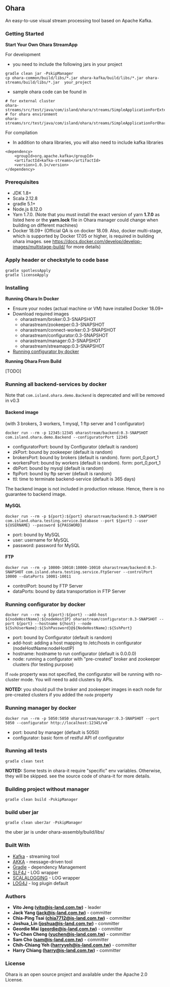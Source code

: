 ## Ohara

An easy-to-use visual stream processing tool based on Apache Kafka.

### Getting Started

**Start Your Own Ohara StreamApp**

For development
* you need to include the following jars in your project
```
gradle clean jar -PskipManager
cp ohara-common/build/libs/*.jar ohara-kafka/build/libs/*.jar ohara-streams/build/libs/*.jar  your_project
```
* sample ohara code can be found in
```
# for external cluster
ohara-streams/src/test/java/com/island/ohara/streams/SimpleApplicationForExternalEnv.java
# for ohara environment
ohara-streams/src/test/java/com/island/ohara/streams/SimpleApplicationForOharaEnv.java
```

For compilation
* In addition to ohara libraries, you will also need to include kafka libraries
```
<dependency>
    <groupId>org.apache.kafka</groupId>
    <artifactId>kafka-streams</artifactId>
    <version>1.0.1</version>
</dependency>
```

### Prerequisites

* JDK 1.8+
* Scala 2.12.8
* gradle 5.1+
* Node.js 8.12.0
* Yarn 1.7.0. (Note that you must install the exact version of yarn **1.7.0** as listed here or the **yarn.lock** file in Ohara manager could change when building on different machines)
* Docker 18.09+ (Official QA is on docker 18.09. Also, docker multi-stage, which is supported by Docker 17.05 or higher, is required in building ohara images. see https://docs.docker.com/develop/develop-images/multistage-build/ for more details)

### Apply header or checkstyle to code base
```
gradle spotlessApply
gradle licenseApply
```

### Installing

**Running Ohara In Docker**
* Ensure your nodes (actual machine or VM) have installed Docker 18.09+
* Download required images
    * oharastream/broker:0.3-SNAPSHOT
    * oharastream/zookeeper:0.3-SNAPSHOT
    * oharastream/connect-worker:0.3-SNAPSHOT
    * oharastream/configurator:0.3-SNAPSHOT
    * oharastream/manager:0.3-SNAPSHOT
    * oharastream/streamapp:0.3-SNAPSHOT
* [Running configurator by docker](#running-configurator-by-docker)

**Running Ohara From Build**

[TODO]

### Running all backend-services by docker
Note that `com.island.ohara.demo.Backend` is deprecated and will be removed in v0.3

#### Backend image
(with 3 brokers, 3 workers, 1 mysql, 1 ftp server and 1 configurator)

```
docker run --rm -p 12345:12345 oharastream/backend:0.3-SNAPSHOT com.island.ohara.demo.Backend --configuratorPort 12345
```
* configuratorPort: bound by Configurator (default is random)
* zkPort: bound by zookeeper (default is random)
* brokersPort: bound by brokers (default is random). form: port_0,port_1
* workersPort: bound by workers (default is random). form: port_0,port_1
* dbPort: bound by mysql (default is random)
* ftpPort: bound by ftp server (default is random)
* ttl: time to terminate backend-service (default is 365 days)

The backend image is not included in production release. Hence, there is no guarantee to backend image.

#### MySQL

```
docker run --rm -p ${port}:${port} oharastream/backend:0.3-SNAPSHOT com.island.ohara.testing.service.Database --port ${port} --user ${USERNAME} --password ${PASSWORD}
```
* port: bound by MySQL
* user: username for MySQL
* password: password for MySQL

#### FTP

```
docker run --rm -p 10000-10010:10000-10010 oharastream/backend:0.3-SNAPSHOT com.island.ohara.testing.service.FtpServer --controlPort 10000 --dataPorts 10001-10011
```
* controlPort: bound by FTP Server
* dataPorts: bound by data transportation in FTP Server

### Running configurator by docker
```
docker run --rm -p ${port}:${port} --add-host ${nodeHostName}:${nodeHostIP} oharastream/configurator:0.3-SNAPSHOT --port ${port} --hostname ${host} --node ${SshUserName}:${SshPassword}@${NodeHostName}:${SshPort}
```
* port: bound by Configurator (default is random)
* add-host: adding a host mapping to /etc/hosts in configurator (nodeHostName:nodeHostIP)
* hostname: hostname to run configurator (default is 0.0.0.0)
* node: running a configurator with "pre-created" broker and zookeeper clusters (for testing purpose)

If `node` property was not specified, the configurator will be running with no-cluster mode. You will need to add clusters
by APIs.

**NOTED:** you should pull the broker and zookeeper images in each node for pre-created clusters if you added the `node` property

### Running manager by docker
```
docker run --rm -p 5050:5050 oharastream/manager:0.3-SNAPSHOT --port 5050 --configurator http://localhost:12345/v0
```
* port: bound by manager (default is 5050)
* configurator: basic form of restful API of configurator

### Running all tests

```
gradle clean test
```
**NOTED:** Some tests in ohara-it require "specific" env variables. Otherwise, they will be skipped.
see the source code of ohara-it for more details. 

### Building project without manager
```
gradle clean build -PskipManager
```

### build uber jar
```
gradle clean uberJar -PskipManager
```
the uber jar is under ohara-assembly/build/libs/

### Built With

* [Kafka](https://github.com/apache/kafka) - streaming tool
* [AKKA](https://akka.io/) - message-driven tool
* [Gradle](https://gradle.org) - dependency Management
* [SLF4J](https://www.slf4j.org/) - LOG wrapper
* [SCALALOGGING](https://github.com/typesafehub/scalalogging) - LOG wrapper
* [LOG4J](https://logging.apache.org/log4j/2.x/) - log plugin default

### Authors

* **Vito Jeng (vito@is-land.com.tw)** - leader
* **Jack Yang (jack@is-land.com.tw)** - committer
* **Chia-Ping Tsai (chia7712@is-land.com.tw)** - committer
* **Joshua_Lin (joshua@is-land.com.tw)** - committer
* **Geordie Mai (geordie@is-land.com.tw)** - committer
* **Yu-Chen Cheng (yuchen@is-land.com.tw)** - committer
* **Sam Cho (sam@is-land.com.tw)** - committer
* **Chih-Chiang Yeh (harryyeh@is-land.com.tw)** - committer
* **Harry Chiang (harry@is-land.com.tw)** - committer


### License

Ohara is an open source project and available under the Apache 2.0 License.
